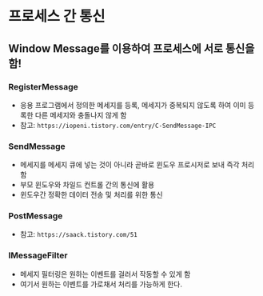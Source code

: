 # 프로세스 간 통신
## Window Message를 이용하여 프로세스에 서로 통신을 함!

### RegisterMessage
- 응용 프로그램에서 정의한 메세지를 등록, 메세지가 중복되지 않도록 하여 이미 등록한 다른 메세지와 충돌나지 않게 함
- 참고: `https://iopeni.tistory.com/entry/C-SendMessage-IPC`

### SendMessage
- 메세지를 메세지 큐에 넣는 것이 아니라 곧바로 윈도우 프로시저로 보내 즉각 처리함
- 부모 윈도우와 차일드 컨트롤 간의 통신에 활용
- 윈도우간 정확한 데이터 전송 및 처리를 위한 통신

### PostMessage
- 참고: `https://saack.tistory.com/51`

### IMessageFilter
- 메세지 필터링은 원하는 이벤트를 걸러서 작동할 수 있게 함
- 여기서 원하는 이벤트를 가로채서 처리를 가능하게 한다.